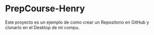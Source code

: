 # PrepCourse-Henry
Este proyecto es un ejemplo de como crear un Repositorio en GitHub y clonarlo en el Desktop de mi compu.